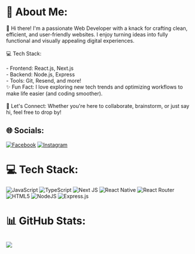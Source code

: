 # 💫 About Me:
👋 Hi there! I'm a passionate Web Developer with a knack for crafting clean, efficient, and user-friendly websites. I enjoy turning ideas into fully functional and visually appealing digital experiences.<br><br>💻 Tech Stack:<br><br>     - Frontend: React.js, Next.js<br>     - Backend: Node.js, Express<br>     - Tools: Git, Resend, and more!<br>✨ Fun Fact: I love exploring new tech trends and optimizing workflows to make life easier (and coding smoother).<br><br>🚀 Let's Connect: Whether you're here to collaborate, brainstorm, or just say hi, feel free to drop by!


## 🌐 Socials:
[![Facebook](https://img.shields.io/badge/Facebook-%231877F2.svg?logo=Facebook&logoColor=white)](https://facebook.com/zarif.1020.zuhayer) [![Instagram](https://img.shields.io/badge/Instagram-%23E4405F.svg?logo=Instagram&logoColor=white)](https://instagram.com/zarif_1020) 

# 💻 Tech Stack:
![JavaScript](https://img.shields.io/badge/javascript-%23323330.svg?style=for-the-badge&logo=javascript&logoColor=%23F7DF1E) ![TypeScript](https://img.shields.io/badge/typescript-%23007ACC.svg?style=for-the-badge&logo=typescript&logoColor=white) ![Next JS](https://img.shields.io/badge/Next-black?style=for-the-badge&logo=next.js&logoColor=white) ![React Native](https://img.shields.io/badge/react_native-%2320232a.svg?style=for-the-badge&logo=react&logoColor=%2361DAFB) ![React Router](https://img.shields.io/badge/React_Router-CA4245?style=for-the-badge&logo=react-router&logoColor=white) ![HTML5](https://img.shields.io/badge/html5-%23E34F26.svg?style=for-the-badge&logo=html5&logoColor=white) ![NodeJS](https://img.shields.io/badge/node.js-6DA55F?style=for-the-badge&logo=node.js&logoColor=white) ![Express.js](https://img.shields.io/badge/express.js-%23404d59.svg?style=for-the-badge&logo=express&logoColor=%2361DAFB)
# 📊 GitHub Stats:
![](https://github-readme-streak-stats.herokuapp.com/?user=123zarif&theme=dark&hide_border=false)<br/>
---
